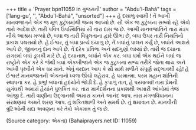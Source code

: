 +++
title = 'Prayer bpn11059 in ગુજરાતી'
author = "Abdu'l-Bahá"
tags = ['lang-gu', '', "Abdu'l-Bahá", "unsorted"]
+++
હે  દયાળુ સ્વામી ! તેં આખી માનવજાતને એક જ મૂળ કુટુંબમાંથી જન્મ આપ્યો છે. સૌ એક જ કુટુંબના સભ્યો રહે એવો તારો આદેશ છે. તારી પવિત્ર ઉપસ્થિતિમાં સૌ તારા દાસ જ છે. આખી માનવજાતિને તારા મંડપ નીચે આશ્રય મળ્યો છે, બઘા જ તારી વિપુલતાના દ્વારે ઊભા છે, બઘા ઉપર તારી નિયતિનો પ્રકાશ પથરાયો છે. 
હે ઈશ્વર, તું બઘા પ્રત્યે દયાળુ છે, તેં બઘાંનું પાલન કર્યું છે, બઘાંને આશરો આપે છે, જીવનનું દાન આપે છે. તેં દરેક પ્રતિભા અને સદગુણો લક્ષ્યાં છે. તારી જ દયાના સગરમાં બઘાં ડૂબકી મારે છે. 
હે દયાનાથ, બઘાંને એક કર. બઘા ધર્મો એક થઈને બઘાં જ રાષ્ટ્રોને એક કરે કે જેથી બઘાં એકબીજાને એક જ કુટુંબના સભ્ય તરીકે જોતા થાય અને આખી પૃથ્વીને એક ઘર માને. એવું વરદાન આપ કે સૌ સાથે મળીને સંપૂર્ણ સદ્ભાવથી રહે! હે ઈશ્વર! માનવજાતની એકતાનો ઘ્વજ ઊંચો લહેરાવ. હે પરમાત્મા. પરમ મહાન શાંતિની સ્થાપના કર. હે પ્રભુ! બઘાનાં હૃદયોને જોડી દે. 
હે કૃપાળુ તાત, હે પરમાત્માં! તારા પ્રેમની સુગંઘથી અમારાં હૈયાંને પુલકિત કર. તારા માર્ગદર્શનના પ્રકાશથી અમારી આંખોમાં તેજ આંજી દે. તારી વાણીના ઉદ્ગાનથી અમારા કાનને આનંદ આપ. તારા મંગળવિઘાનના સંરક્ષણમાં અમને શરણ આપ. 
તું શકિતશાળી અને સમર્થ છે. તું ક્ષમાવાન છે. માનવીની ત્રુટિઓની સદા અવણના કરે તેવો એકમાત્ર તું જ છે.

(Source category: એકતા)
(Bahaiprayers.net ID: 11059)
